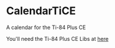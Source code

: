 # CalendarTiCE
A calendar for the Ti-84 Plus CE

You'll need the Ti-84 Plus CE Libs at [here](tiny.cc/clibs)